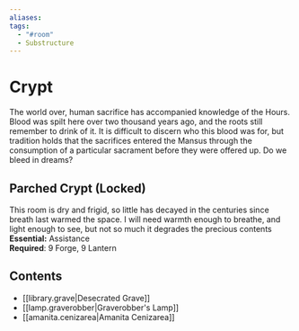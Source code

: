```yaml
---
aliases: 
tags:
  - "#room"
  - Substructure
---
```

# Crypt  
The world over, human sacrifice has accompanied knowledge of the Hours. Blood was spilt here over two thousand years ago, and the roots still remember to drink of it. It is difficult to discern who this blood was for, but tradition holds that the sacrifices entered the Mansus through the consumption of a particular sacrament before they were offered up. Do we bleed in dreams?  
## Parched Crypt (Locked)  
This room is dry and frigid, so little has decayed in the centuries since breath last warmed the space. I will need warmth enough to breathe, and light enough to see, but not so much it degrades the precious contents  
**Essential:** Assistance  
**Required**: 9 Forge, 9 Lantern
## Contents  
- [[library.grave|Desecrated Grave]]
- [[lamp.graverobber|Graverobber's Lamp]]
- [[amanita.cenizarea|Amanita Cenizarea]]